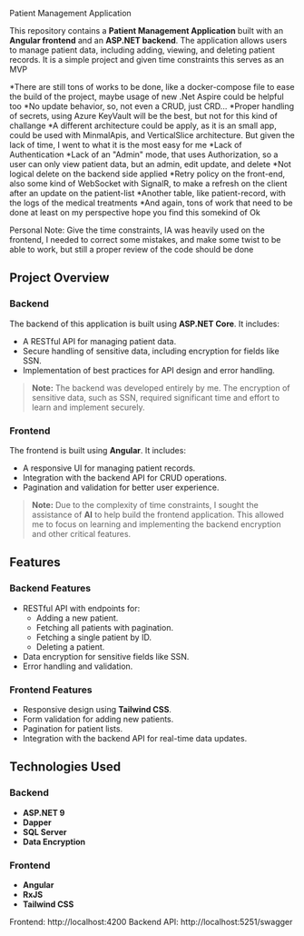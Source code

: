  Patient Management Application

This repository contains a **Patient Management Application** built with an **Angular frontend** and an **ASP.NET backend**. The application allows users to manage patient data, including adding, viewing, and deleting patient records.
It is a simple project and given time constraints this serves as an MVP

*There are still tons of works to be done, like a docker-compose file to ease the build of the project, maybe usage of new .Net Aspire could be helpful too
*No update behavior, so, not even a CRUD, just CRD...
*Proper handling of secrets, using Azure KeyVault will be the best, but not for this kind of challange
*A different architecture could be apply, as it is an small app, could be used with MinmalApis, and VerticalSlice architecture. But given the lack of time, I went to what it is the most easy for me
*Lack of Authentication
*Lack of an "Admin" mode, that uses Authorization, so a user can only view patient data, but an admin, edit update, and delete
*Not logical delete on the backend side applied
*Retry policy on the front-end, also some kind of WebSocket with SignalR, to make a refresh on the client after an update on the patient-list
*Another table, like patient-record, with the logs of the medical treatments
*And again, tons of work that need to be done at least on my perspective hope you find this somekind of Ok

Personal Note: Give the time constraints, IA was heavily used on the frontend, I needed to correct some mistakes, and make some twist to be able to work, but still a proper review of the code should be done

## Project Overview

### Backend
The backend of this application is built using **ASP.NET Core**. It includes:
- A RESTful API for managing patient data.
- Secure handling of sensitive data, including encryption for fields like SSN.
- Implementation of best practices for API design and error handling.

> **Note:** The backend was developed entirely by me. The encryption of sensitive data, such as SSN, required significant time and effort to learn and implement securely.

### Frontend
The frontend is built using **Angular**. It includes:
- A responsive UI for managing patient records.
- Integration with the backend API for CRUD operations.
- Pagination and validation for better user experience.

> **Note:** Due to the complexity of time constraints, I sought the assistance of **AI** to help build the frontend application. This allowed me to focus on learning and implementing the backend encryption and other critical features.

## Features

### Backend Features
- RESTful API with endpoints for:
  - Adding a new patient.
  - Fetching all patients with pagination.
  - Fetching a single patient by ID.
  - Deleting a patient.
- Data encryption for sensitive fields like SSN.
- Error handling and validation.

### Frontend Features
- Responsive design using **Tailwind CSS**.
- Form validation for adding new patients.
- Pagination for patient lists.
- Integration with the backend API for real-time data updates.

## Technologies Used

### Backend
- **ASP.NET 9**
- **Dapper**
- **SQL Server**
- **Data Encryption**

### Frontend
- **Angular**
- **RxJS**
- **Tailwind CSS**

Frontend: http://localhost:4200
Backend API: http://localhost:5251/swagger
